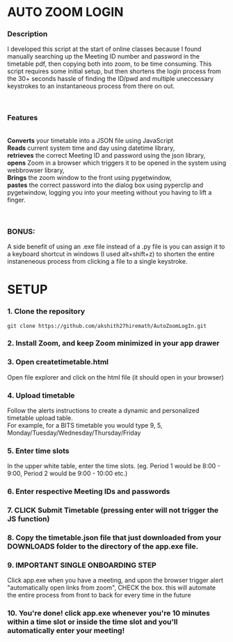 # AUTO ZOOM LOGIN

### Description 
I developed this script at the start of online classes because I found manually searching up the Meeting ID number and password in the timetable pdf, then copying both into zoom, to be time consuming. This script requires some initial setup, but then shortens the login process from the 30+ seconds hassle of finding the ID/pwd and multiple uneccessary keystrokes to an instantaneous process from there on out.

<br>

### Features
<br><b>Converts</b> your timetable into a JSON file using JavaScript<br><b>Reads</b> current system time and day using datetime library,<br><b>retrieves</b> the correct Meeting ID and password using the json library, <br><b>opens</b> Zoom in a browser which triggers it to be opened in the system using webbrowser library, <br><b>Brings</b> the zoom window to the front using pygetwindow, <br><b>pastes</b> the correct password into the dialog box using pyperclip and pygetwindow, logging you into your meeting without you having to lift a finger.

<br>

### BONUS: 
A side benefit of using an .exe file instead of a .py file is you can assign it to a keyboard shortcut in windows (I used alt+shift+z) to shorten the entire instaneneous process from clicking a file to a single keystroke.

# SETUP

### 1. Clone the repository

`git clone https://github.com/akshith27hiremath/AutoZoomLogIn.git` <br>

### 2. Install Zoom, and keep Zoom minimized in your app drawer

### 3. Open createtimetable.html

Open file explorer and click on the html file (it should open in your browser) <br>

### 4. Upload timetable

Follow the alerts instructions to create a dynamic and personalized timetable upload table. <br>
For example, for a BITS timetable you would type 9, 5, Monday/Tuesday/Wednesday/Thursday/Friday<br>

### 5. Enter time slots

In the upper white table, enter the time slots. (eg. Period 1 would be 8:00 - 9:00, Period 2 would be 9:00 - 10:00 etc.) <br>

### 6. Enter respective Meeting IDs and passwords

### 7. CLICK Submit Timetable (pressing enter will not trigger the JS function)

### 8. Copy the timetable.json file that just downloaded from your DOWNLOADS folder to the directory of the app.exe file.

### 9. <B> IMPORTANT </B> SINGLE ONBOARDING STEP

Click app.exe when you have a meeting, and upon the browser trigger alert "automatically open links from zoom", CHECK the box. this will automate the entire process from front to back for every time in the future <br>

### 10. You're done! click app.exe whenever you're 10 minutes within a time slot or inside the time slot and you'll automatically enter your meeting!